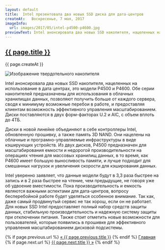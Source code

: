 ```yaml
---
layout: default
title:  Intel презентовала два новых SSD диска для дата-центров
createAt:   Воскресенье, 7 мая, 2017
imageInfo:
  url: images/2017/05/intel-p4500-p4600.jpg
previewText: Intel анонсировала два новых SSD накопителя, нацеленных на использование в дата центрах, это модели P4500 и P4600. Обе серии накопителей предназначены для использования в облачных хранилищах данных, позволяют получить больше от каждого сервера, сводя к минимуму возможные перебои в работе, и предоставляя клиентам возможность эффективного управления масштабированием. Диски поставляются в двух форм-факторах U.2 и AIC, с объем вплоть до 4ТБ.
---
```


<h2 class="news-title"><a href="{{ site.github.url }}{{ page.url }}">{{ page.title }}</a></h2>
<p class="news-date">{{ page.createAt }}</p>
<div class="news-image-preview-container">
  <img class="news-image-preview" src="{{ page.imageInfo.url }}" alt="Изображение твердотельного накопителя">
</div>

<div class="news-text">

  <p>Intel анонсировала два новых SSD накопителя, нацеленных на использование в дата центрах, это модели P4500 и P4600. Обе серии накопителей предназначены для использования в облачных хранилищах данных, позволяют получить больше от каждого сервера, сводя к минимуму возможные перебои в работе, и предоставляя клиентам возможность эффективного управления масштабированием. Диски поставляются в двух форм-факторах U.2 и AIC, с объем вплоть до 4ТБ.</p>

  <p>Диски в новой линейке объединяют в себе контроллеры Intel, обновленную прошивку, а также память 3D NAND. Они нацелены на облачные и програмно-управляемые инфраструктуры в виде кэширующих устройств. Из двух дисков, P4500 предназначен для масштабирования емкости и недорогой производительности на операциях чтения для массовых хранилищ данных, в то время, как P4600 имеет большую выносливость памяти, и лучше подходит для смешанных нагрузок и увеличения скорости для кэширования данных.</p>

  <p>Intel уверенно заявляет, что данные модели будут в 3,3 раза быстрее на запись и в 2 раза быстрее на чтение, чем предыдущие, не говоря уже об удвоение вместимости. Пока производительность и емкость являются важными аспектами для дата-центров, вопросу бесперебойной работе будет уделяться особенное внимание. Так как, даже самый продвинутый сервис не так хорош, если он не работает. Для новых SSD Intel предоставляет полный набор средств защиты данных, стабильную производительность и надежную систему защиты при отключении питания. Также стоит отметить новые возможности для пользователей, которые появились в прошивке для эффективного управления масштабированием дисковой подсистемы.</p>

</div>

<div class="bottom-links">
  {% if page.previous.url %}
    <a href="{{ site.github.url }}{{ page.previous.url }}">&laquo; {{ page.previous.title }}</a>
  {% endif %}
  <a href="{{ site.github.url }}">Главная</a>
  {% if page.next.url %}
    <a href="{{ site.github.url }}{{ page.next.url }}">{{ page.next.title }} &raquo;</a>
  {% endif %}
</div>
